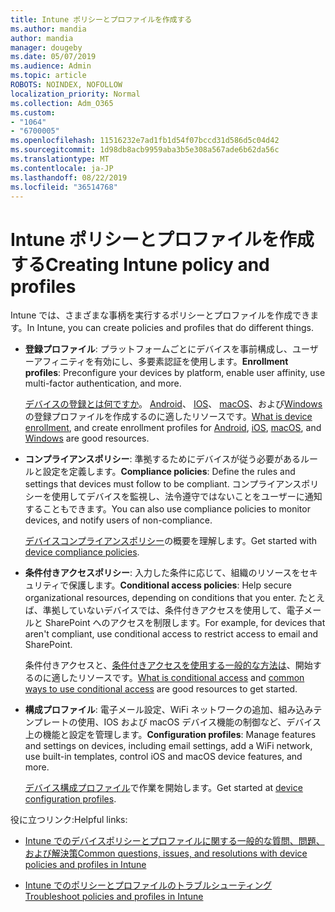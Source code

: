 ```yaml
---
title: Intune ポリシーとプロファイルを作成する
ms.author: mandia
author: mandia
manager: dougeby
ms.date: 05/07/2019
ms.audience: Admin
ms.topic: article
ROBOTS: NOINDEX, NOFOLLOW
localization_priority: Normal
ms.collection: Adm_O365
ms.custom:
- "1064"
- "6700005"
ms.openlocfilehash: 11516232e7ad1fb1d54f07bccd31d586d5c04d42
ms.sourcegitcommit: 1d98db8acb9959aba3b5e308a567ade6b62da56c
ms.translationtype: MT
ms.contentlocale: ja-JP
ms.lasthandoff: 08/22/2019
ms.locfileid: "36514768"
---
```

# <a name="creating-intune-policy-and-profiles"></a><span data-ttu-id="62551-102">Intune ポリシーとプロファイルを作成する</span><span class="sxs-lookup"><span data-stu-id="62551-102">Creating Intune policy and profiles</span></span>

<span data-ttu-id="62551-103">Intune では、さまざまな事柄を実行するポリシーとプロファイルを作成できます。</span><span class="sxs-lookup"><span data-stu-id="62551-103">In Intune, you can create policies and profiles that do different things.</span></span>

- <span data-ttu-id="62551-104">**登録プロファイル**: プラットフォームごとにデバイスを事前構成し、ユーザーアフィニティを有効にし、多要素認証を使用します。</span><span class="sxs-lookup"><span data-stu-id="62551-104">**Enrollment profiles**: Preconfigure your devices by platform, enable user affinity, use multi-factor authentication, and more.</span></span>

  <span data-ttu-id="62551-105">[デバイスの登録とは何ですか](https://docs.microsoft.com/intune/device-enrollment)。 [Android](https://docs.microsoft.com/intune/android-enroll)、 [IOS](https://docs.microsoft.com/intune/ios-enroll)、 [macOS](https://docs.microsoft.com/intune/macos-enroll)、および[Windows](https://docs.microsoft.com/intune/windows-enrollment-methods)の登録プロファイルを作成するのに適したリソースです。</span><span class="sxs-lookup"><span data-stu-id="62551-105">[What is device enrollment](https://docs.microsoft.com/intune/device-enrollment), and create enrollment profiles for [Android](https://docs.microsoft.com/intune/android-enroll), [iOS](https://docs.microsoft.com/intune/ios-enroll), [macOS](https://docs.microsoft.com/intune/macos-enroll), and [Windows](https://docs.microsoft.com/intune/windows-enrollment-methods) are good resources.</span></span>

- <span data-ttu-id="62551-106">**コンプライアンスポリシー**: 準拠するためにデバイスが従う必要があるルールと設定を定義します。</span><span class="sxs-lookup"><span data-stu-id="62551-106">**Compliance policies**: Define the rules and settings that devices must follow to be compliant.</span></span> <span data-ttu-id="62551-107">コンプライアンスポリシーを使用してデバイスを監視し、法令遵守ではないことをユーザーに通知することもできます。</span><span class="sxs-lookup"><span data-stu-id="62551-107">You can also use compliance policies to monitor devices, and notify users of non-compliance.</span></span>

  <span data-ttu-id="62551-108">[デバイスコンプライアンスポリシー](https://docs.microsoft.com/intune/device-compliance-get-started)の概要を理解します。</span><span class="sxs-lookup"><span data-stu-id="62551-108">Get started with [device compliance policies](https://docs.microsoft.com/intune/device-compliance-get-started).</span></span>
- <span data-ttu-id="62551-109">**条件付きアクセスポリシー**: 入力した条件に応じて、組織のリソースをセキュリティで保護します。</span><span class="sxs-lookup"><span data-stu-id="62551-109">**Conditional access policies**: Help secure organizational resources, depending on conditions that you enter.</span></span> <span data-ttu-id="62551-110">たとえば、準拠していないデバイスでは、条件付きアクセスを使用して、電子メールと SharePoint へのアクセスを制限します。</span><span class="sxs-lookup"><span data-stu-id="62551-110">For example, for devices that aren't compliant, use conditional access to restrict access to email and SharePoint.</span></span>

  <span data-ttu-id="62551-111">条件付きアクセスと、[条件付きアクセスを使用する一般的な方法](https://docs.microsoft.com/intune/conditional-access-intune-common-ways-use)[は](https://docs.microsoft.com/intune/conditional-access)、開始するのに適したリソースです。</span><span class="sxs-lookup"><span data-stu-id="62551-111">[What is conditional access](https://docs.microsoft.com/intune/conditional-access) and [common ways to use conditional access](https://docs.microsoft.com/intune/conditional-access-intune-common-ways-use) are good resources to get started.</span></span>

- <span data-ttu-id="62551-112">**構成プロファイル**: 電子メール設定、WiFi ネットワークの追加、組み込みテンプレートの使用、IOS および macOS デバイス機能の制御など、デバイス上の機能と設定を管理します。</span><span class="sxs-lookup"><span data-stu-id="62551-112">**Configuration profiles**: Manage features and settings on devices, including email settings, add a WiFi network, use built-in templates, control iOS and macOS device features, and more.</span></span>

  <span data-ttu-id="62551-113">[デバイス構成プロファイル](https://docs.microsoft.com/intune/device-profiles)で作業を開始します。</span><span class="sxs-lookup"><span data-stu-id="62551-113">Get started at [device configuration profiles](https://docs.microsoft.com/intune/device-profiles).</span></span>

<span data-ttu-id="62551-114">役に立つリンク:</span><span class="sxs-lookup"><span data-stu-id="62551-114">Helpful links:</span></span>

- [<span data-ttu-id="62551-115">Intune でのデバイスポリシーとプロファイルに関する一般的な質問、問題、および解決策</span><span class="sxs-lookup"><span data-stu-id="62551-115">Common questions, issues, and resolutions with device policies and profiles in Intune</span></span>](https://docs.microsoft.com/intune/device-profile-troubleshoot)

- [<span data-ttu-id="62551-116">Intune でのポリシーとプロファイルのトラブルシューティング</span><span class="sxs-lookup"><span data-stu-id="62551-116">Troubleshoot policies and profiles in Intune</span></span>](https://docs.microsoft.com/intune/troubleshoot-policies-in-microsoft-intune)
